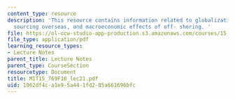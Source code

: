 ```yaml
---
content_type: resource
description: 'This resource contains information related to globalization, joint ventures,
  sourcing overseas, and macroeconomic effects of off- shoring. '
file: https://ol-ocw-studio-app-production.s3.amazonaws.com/courses/15-769-operations-strategy-fall-2010/1962df4ca1e95a441fd285a661696bfc_MIT15_769F10_lec21.pdf
file_type: application/pdf
learning_resource_types:
- Lecture Notes
parent_title: Lecture Notes
parent_type: CourseSection
resourcetype: Document
title: MIT15_769F10_lec21.pdf
uid: 1962df4c-a1e9-5a44-1fd2-85a661696bfc
---
```

